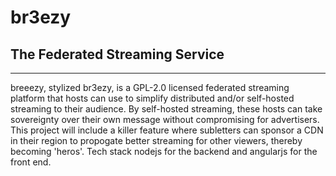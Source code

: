 # br3ezy
## The Federated Streaming Service
---
breeezy, stylized br3ezy, is a GPL-2.0 licensed federated streaming platform that hosts can use to simplify distributed and/or self-hosted streaming to their audience. By self-hosted streaming, these hosts can take sovereignty over their own message without compromising for advertisers. This project will include a killer feature where subletters can sponsor a CDN in their region to propogate better streaming for other viewers, thereby becoming 'heros'. 
Tech stack nodejs for the backend and angularjs for the front end.

